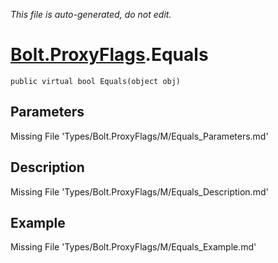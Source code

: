 *This file is auto-generated, do not edit.*

# [Bolt.ProxyFlags](Types/Bolt.ProxyFlags.md).Equals
`public virtual bool Equals(object obj)`
## Parameters
Missing File 'Types/Bolt.ProxyFlags/M/Equals_Parameters.md'
## Description
Missing File 'Types/Bolt.ProxyFlags/M/Equals_Description.md'
## Example
Missing File 'Types/Bolt.ProxyFlags/M/Equals_Example.md'

